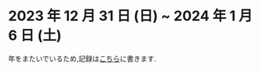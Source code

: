 # 2023 年 12 月 31 日 (日) ~ 2024 年 1 月 6 日 (土)
年をまたいでいるため,記録は[こちら](https://github.com/nil-ramuda/weekly_report/blob/main/2024/0101-0106.md)に書きます.
